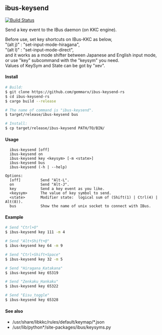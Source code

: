 ibus-keysend
----
[![Build Status](https://travis-ci.org/gemmarx/ibus-keysend-rs.svg?branch=master)](https://travis-ci.org/gemmarx/ibus-keysend-rs)

Send a key event to the IBus daemon (on KKC engine).

Before use, set key shortcuts on IBus-KKC as below,  
"(alt j)" : "set-input-mode-hiragana",  
"(alt l)" : "set-input-mode-direct",  
and it works as a mode shifter between Japanese and English input mode,  
or use "key" subcommand with the "keysym" you need.  
Values of KeySym and State can be got by "xev".  


#### Install
```sh
# Build:
$ git clone https://github.com/gemmarx/ibus-keysend-rs
$ cd ibus-keysend-rs
$ cargo build --release

# The name of command is "ibus-keysend".
$ target/release/ibus-keysend bus

# Install:
$ cp target/release/ibus-keysend PATH/TO/BIN/
```


#### Usage
```
  ibus-keysend [off]
  ibus-keysend on
  ibus-keysend key <keysym> [-m <state>]
  ibus-keysend bus
  ibus-keysend (-h | --help)

Options:
  [off]         Send "Alt-L".
  on            Send "Alt-J".
  key           Send a key event as you like.
  <keysym>      The value of key symbol to send.
  <state>       Modifier state:  logical sum of (Shift(1) | Ctrl(4) | Alt(8)).
  bus           Show the name of unix socket to connect with IBus.
```


#### Example
```sh
# Send "Ctrl+O"
$ ibus-keysend key 111 -m 4

# Send "Alt+Shift+@"
$ ibus-keysend key 64 -m 9

# Send "Ctrl+Shift+Space"
$ ibus-keysend key 32 -m 5

# Send "Hiragana_Katakana"
$ ibus-keysend key 65319

# Send "Zenkaku_Hankaku"
$ ibus-keysend key 65322

# Send "Eisu_toggle"
$ ibus-keysend key 65328
```


#### See also
- /usr/share/libkkc/rules/default/keymap/*.json
- /usr/lib/python*/site-packages/ibus/keysyms.py

